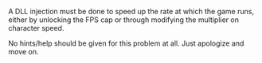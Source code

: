 A DLL injection must be done to speed up the rate at which the game runs, either by unlocking the FPS cap or through modifying the multiplier on character speed.

No hints/help should be given for this problem at all. Just apologize and move on.

